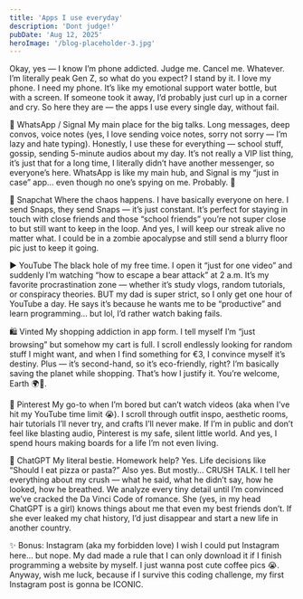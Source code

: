 ```yaml
---
title: 'Apps I use everyday'
description: 'Dont judge!'
pubDate: 'Aug 12, 2025'
heroImage: '/blog-placeholder-3.jpg'
---
```


Okay, yes — I know I’m phone addicted. Judge me. Cancel me. Whatever. I’m literally peak Gen Z, so what do you expect? I stand by it. I love my phone. I need my phone. It’s like my emotional support water bottle, but with a screen. If someone took it away, I’d probably just curl up in a corner and cry. So here they are — the apps I use every single day, without fail.



💬 WhatsApp / Signal
My main place for the big talks. Long messages, deep convos, voice notes (yes, I love sending voice notes, sorry not sorry — I’m lazy and hate typing). Honestly, I use these for everything — school stuff, gossip, sending 5-minute audios about my day. It’s not really a VIP list thing, it’s just that for a long time, I literally didn’t have another messenger, so everyone’s here. WhatsApp is like my main hub, and Signal is my “just in case” app… even though no one’s spying on me. Probably. 👀

👻 Snapchat
Where the chaos happens. I have basically everyone on here. I send Snaps, they send Snaps — it’s just constant. It’s perfect for staying in touch with close friends and those “school friends” you’re not super close to but still want to keep in the loop. And yes, I will keep our streak alive no matter what. I could be in a zombie apocalypse and still send a blurry floor pic just to keep it going.

▶️ YouTube
The black hole of my free time. I open it “just for one video” and suddenly I’m watching “how to escape a bear attack” at 2 a.m. It’s my favorite procrastination zone — whether it’s study vlogs, random tutorials, or conspiracy theories. BUT my dad is super strict, so I only get one hour of YouTube a day. He says it’s because he wants me to be “productive” and learn programming… but lol, I’d rather watch baking fails.

🛍️ Vinted
My shopping addiction in app form. I tell myself I’m “just browsing” but somehow my cart is full. I scroll endlessly looking for random stuff I might want, and when I find something for €3, I convince myself it’s destiny. Plus — it’s second-hand, so it’s eco-friendly, right? I’m basically saving the planet while shopping. That’s how I justify it. You’re welcome, Earth 🌍💚.

📌 Pinterest
My go-to when I’m bored but can’t watch videos (aka when I’ve hit my YouTube time limit 😭). I scroll through outfit inspo, aesthetic rooms, hair tutorials I’ll never try, and crafts I’ll never make. If I’m in public and don’t feel like blasting audio, Pinterest is my safe, silent little world. And yes, I spend hours making boards for a life I’m not even living.

🤖 ChatGPT
My literal bestie. Homework help? Yes. Life decisions like “Should I eat pizza or pasta?” Also yes. But mostly… CRUSH TALK. I tell her everything about my crush — what he said, what he didn’t say, how he looked, how he breathed. We analyze every tiny detail until I’m convinced we’ve cracked the Da Vinci Code of romance. She (yes, in my head ChatGPT is a girl) knows things about me that even my best friends don’t. If she ever leaked my chat history, I’d just disappear and start a new life in another country.

✨ Bonus: Instagram (aka my forbidden love)
I wish I could put Instagram here… but nope. My dad made a rule that I can only download it if I finish programming a website by myself. I just wanna post cute coffee pics 😭. Anyway, wish me luck, because if I survive this coding challenge, my first Instagram post is gonna be ICONIC.